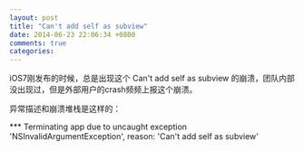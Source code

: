 ```yaml
---
layout: post
title: "Can't add self as subview"
date: 2014-06-23 22:06:34 +0800
comments: true
categories: 
---
```


 
iOS7刚发布的时候，总是出现这个 Can't add self as subview  的崩溃，团队内部没出现过，但是外部用户的crash频频上报这个崩溃。

异常描述和崩溃堆栈是这样的：

*** Terminating app due to uncaught exception 'NSInvalidArgumentException', reason: 'Can't add self as subview'

